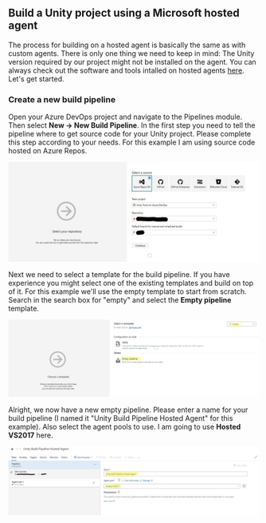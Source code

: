 ## Build a Unity project using a Microsoft hosted agent

The process for building on a hosted agent is basically the same as with custom agents. There is only one thing we need to keep in mind: The Unity version required by our project might not be installed on the agent. You can always check out the software and tools intalled on hosted agents [here](https://github.com/Microsoft/azure-pipelines-image-generation#image-contents). Let's get started.

### Create a new build pipeline

Open your Azure DevOps project and navigate to the Pipelines module. Then select **New -> New Build Pipeline**. In the first step you need to tell the pipeline where to get source code for your Unity project. Please complete this step according to your needs. For this example I am using source code hosted on Azure Repos.

![Create new pipeline (get source)](images/pipeline-new-pipeline-get-source.jpg)

Next we need to select a template for the build pipeline. If you have experience you might select one of the existing templates and build on top of it. For this example we'll use the empty template to start from scratch. Search in the search box for "empty" and select the **Empty pipeline** template.

![Create new pipeline (select template)](images/pipeline-new-pipeline-template.jpg)

Alright, we now have a new empty pipeline. Please enter a name for your build pipeline (I named it "Unity Build Pipeline Hosted Agent" for this example). Also select the agent pools to use. I am going to use **Hosted VS2017** here.

![Create new pipeline (set name and agent)](images/pipeline-new-pipeline-name.jpg)
